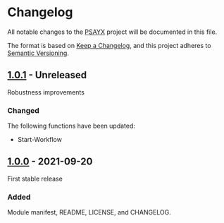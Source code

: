 # Changelog

All notable changes to the [PSAYX](https://github.com/Akaizoku/PSAYX) project will be documented in this file.

The format is based on [Keep a Changelog](https://keepachangelog.com/en/1.0.0/),
and this project adheres to [Semantic Versioning](https://semver.org/spec/v2.0.0.html).

## [1.0.1](https://github.com/Akaizoku/PSAYX/compare/1.0.0...main) - Unreleased

Robustness improvements

### Changed

The following functions have been updated:

- Start-Workflow

## [1.0.0](https://github.com/Akaizoku/PSAYX/releases/tag/1.0.0) - 2021-09-20

First stable release

### Added

Module manifest, README, LICENSE, and CHANGELOG.
